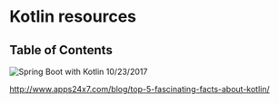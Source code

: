 # Kotlin resources

## Table of Contents

![Spring Boot with Kotlin](http://www.discoversdk.com/blog/spring-boot-with-kotlin) 10/23/2017 

http://www.apps24x7.com/blog/top-5-fascinating-facts-about-kotlin/

